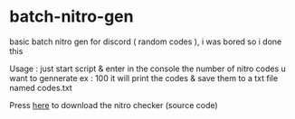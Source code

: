 # batch-nitro-gen
basic batch nitro gen for discord ( random codes ), i was bored so i done this 



Usage : just start script & enter in the console the number of nitro codes u want to gennerate ex : 100
it will print the codes & save them to a txt file named codes.txt


Press [here](link) to download the nitro checker (source code)

